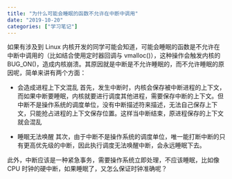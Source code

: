 ```yaml
---
title: "为什么可能会睡眠的函数不允许在中断中调用"
date: "2019-10-20"
categories: ["学习笔记"]
---
```


如果有涉及到 Linux 内核开发的同学可能会知道，可能会睡眠的函数是不允许在中断中调用的（比如结合使用定时器回调与 vmalloc()），这种操作会触发内核的 BUG_ON()，造成内核崩溃。其原因就是中断是不允许睡眠的，而不允许睡眠的原因呢，简单来讲有两个方面：  

- 会造成进程上下文混乱
  首先，发生中断时，内核会保存被中断进程的上下文，而如果中断要睡眠，内核就要进行调度其他进程，需要保存中断的上下文。但中断不是操作系统的调度单位，没有中断描述符来描述，无法自己保存上下文，只能抢占进程的上下文保存位置。这样当中断结束，原进程保存的上下文就会混乱

- 睡眠无法唤醒
  其次，由于中断不是操作系统的调度单位，唯一能打断中断的只有更高优先级的中断，因此执行调度无法唤醒中断，会永远睡眠下去。


此外，中断应该是一种紧急事务，需要操作系统立即处理，不应该睡眠，比如像 CPU 时钟的硬中断，如果睡眠了，又怎么保证时钟准确呢？


